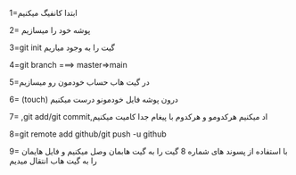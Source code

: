 1=ابتدا کانفیگ میکنیم

2= پوشه خود را میسازیم

3=git init گیت را به وجود میاریم

4=git branch ===> master=>main

5=در گیت هاب حساب خودمون رو میسازیم

6= (touch) درون پوشه فایل خودمونو درست میکنیم

7= ,git add/git commit,اد میکنیم هرکدومو و هرکدوم با پیغام جدا کامیت میکنیم

8=git remote add github/git push -u github

9= با استفاده از پسوند های شماره 8 گیت را به گیت هابمان وصل میکنیم و فایل هایمان را به گیت هاب انتقال میدیم
